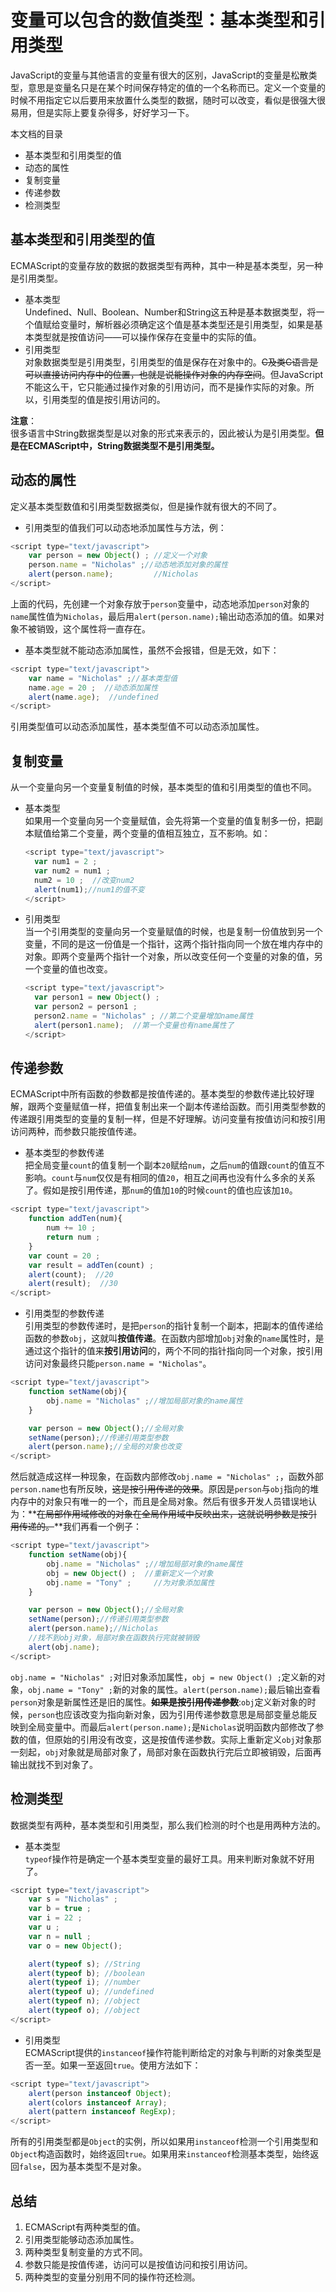 # 变量可以包含的数值类型：基本类型和引用类型   

JavaScript的变量与其他语言的变量有很大的区别，JavaScript的变量是松散类型，意思是变量名只是在某个时间保存特定的值的一个名称而已。定义一个变量的时候不用指定它以后要用来放置什么类型的数据，随时可以改变，看似是很强大很易用，但是实际上要复杂得多，好好学习一下。  

本文档的目录
  - 基本类型和引用类型的值  
  - 动态的属性  
  - 复制变量  
  - 传递参数  
  - 检测类型  
  
## 基本类型和引用类型的值  
ECMAScript的变量存放的数据的数据类型有两种，其中一种是基本类型，另一种是引用类型。  
- 基本类型  
  Undefined、Null、Boolean、Number和String这五种是基本数据类型，将一个值赋给变量时，解析器必须确定这个值是基本类型还是引用类型，如果是基本类型就是按值访问——可以操作保存在变量中的实际的值。  
- 引用类型  
  对象数据类型是引用类型，引用类型的值是保存在对象中的。~~C及类C语言是可以直接访问内存中的位置，也就是说能操作对象的内存空间~~。但JavaScript不能这么干，它只能通过操作对象的引用访问，而不是操作实际的对象。所以，引用类型的值是按引用访问的。  

**注意**：  
很多语言中String数据类型是以对象的形式来表示的，因此被认为是引用类型。**但是在ECMAScript中，String数据类型不是引用类型。**

## 动态的属性  
定义基本类型数值和引用类型数据类似，但是操作就有很大的不同了。  
- 引用类型的值我们可以动态地添加属性与方法，例：  
```javascript
<script type="text/javascript">
	var person = new Object() ; //定义一个对象  
	person.name = "Nicholas" ;//动态地添加对象的属性  
	alert(person.name);			//Nicholas
</script>
```
上面的代码，先创建一个对象存放于`person`变量中，动态地添加`person`对象的`name`属性值为`Nicholas`，最后用`alert(person.name);`输出动态添加的值。如果对象不被销毁，这个属性将一直存在。  
- 基本类型就不能动态添加属性，虽然不会报错，但是无效，如下：  
```javascript
<script type="text/javascript">
	var name = "Nicholas" ;//基本类型值
	name.age = 20 ;  //动态添加属性
	alert(name.age);  //undefined
</script>
```
引用类型值可以动态添加属性，基本类型值不可以动态添加属性。  
## 复制变量  
从一个变量向另一个变量复制值的时候，基本类型的值和引用类型的值也不同。
- 基本类型  
  如果用一个变量向另一个变量赋值，会先将第一个变量的值复制多一份，把副本赋值给第二个变量，两个变量的值相互独立，互不影响。如：  
  ```javascript
  <script type="text/javascript">
	var num1 = 2 ;
	var num2 = num1 ; 
	num2 = 10 ;  //改变num2
	alert(num1);//num1的值不变
  </script>
  ```
  
- 引用类型  
  当一个引用类型的变量向另一个变量赋值的时候，也是复制一份值放到另一个变量，不同的是这一份值是一个指针，这两个指针指向同一个放在堆内存中的对象。即两个变量两个指针一个对象，所以改变任何一个变量的对象的值，另一个变量的值也改变。  
  ```javascript
  <script type="text/javascript">
	var person1 = new Object() ;
	var person2 = person1 ;
	person2.name = "Nicholas" ; //第二个变量增加name属性
	alert(person1.name);  //第一个变量也有name属性了
  </script>
  ```
## 传递参数  
ECMAScript中所有函数的参数都是按值传递的。基本类型的参数传递比较好理解，跟两个变量赋值一样，把值复制出来一个副本传递给函数。而引用类型参数的传递跟引用类型的变量的复制一样，但是不好理解。访问变量有按值访问和按引用访问两种，而参数只能按值传递。  
- 基本类型的参数传递  
把全局变量`count`的值复制一个副本`20`赋给`num`，之后`num`的值跟`count`的值互不影响。`count`与`num`仅仅是有相同的值`20`，相互之间再也没有什么多余的关系了。假如是按引用传递，那`num`的值加`10`的时候`count`的值也应该加`10`。  
```javascript
<script type="text/javascript">
	function addTen(num){
		num += 10 ;
		return num ;
	}
	var count = 20 ;
	var result = addTen(count) ;
	alert(count);  //20
	alert(result);  //30
</script>
```
- 引用类型的参数传递  
引用类型的参数传递时，是把`person`的指针复制一个副本，把副本的值传递给函数的参数`obj`，这就叫**按值传递**。在函数内部增加`obj`对象的`name`属性时，是通过这个指针的值来**按引用访问**的，两个不同的指针指向同一个对象，按引用访问对象最终只能`person.name = "Nicholas"`。  
```javascript
<script type="text/javascript">
	function setName(obj){
		obj.name = "Nicholas" ;//增加局部对象的name属性
	}

	var person = new Object();//全局对象
	setName(person);//传递引用类型参数
	alert(person.name);//全局的对象也改变
</script>
```
然后就造成这样一种现象，在函数内部修改`obj.name = "Nicholas" ;`，函数外部`person.name`也有所反映，~~这是按引用传递的效果~~。原因是`person`与`obj`指向的堆内存中的对象只有唯一的一个，而且是全局对象。然后有很多开发人员错误地认为：**~~在局部作用域修改的对象在全局作用域中反映出来，这就说明参数是按引用传递的。~~**我们再看一个例子：
```javascript
<script type="text/javascript">
	function setName(obj){
		obj.name = "Nicholas" ;//增加局部对象的name属性
		obj = new Object() ;  //重新定义一个对象
		obj.name = "Tony" ;		//为对象添加属性
	}

	var person = new Object();//全局对象
	setName(person);//传递引用类型参数
	alert(person.name);//Nicholas
	//找不到obj对象，局部对象在函数执行完就被销毁
	alert(obj.name);
</script>
```
`obj.name = "Nicholas" ;`对旧对象添加属性，`obj = new Object() ;`定义新的对象，`obj.name = "Tony" ;`新的对象的属性。`alert(person.name);`最后输出查看`person`对象是新属性还是旧的属性。**~~如果是按引用传递参数~~**:`obj`定义新对象的时候，`person`也应该改变为指向新对象，因为引用传递参数意思是局部变量总能反映到全局变量中。而最后`alert(person.name);`是`Nicholas`说明函数内部修改了参数的值，但原始的引用没有改变，这是按值传递参数。实际上重新定义`obj`对象那一刻起，`obj`对象就是局部对象了，局部对象在函数执行完后立即被销毁，后面再输出就找不到对象了。  
## 检测类型  
数据类型有两种，基本类型和引用类型，那么我们检测的时个也是用两种方法的。  
- 基本类型  
`typeof`操作符是确定一个基本类型变量的最好工具。用来判断对象就不好用了。
```javascript
<script type="text/javascript">
	var s = "Nicholas" ;
	var b = true ;
	var i = 22 ;
	var u ;
	var n = null ;
	var o = new Object();

	alert(typeof s); //String 
	alert(typeof b); //boolean
	alert(typeof i); //number
	alert(typeof u); //undefined
	alert(typeof n); //object
	alert(typeof o); //object
</script>
```  
- 引用类型  
ECMAScript提供的`instanceof`操作符能判断给定的对象与判断的对象类型是否一至。如果一至返回`true`。使用方法如下：
```javascript
<script type="text/javascript">
	alert(person instanceof Object);
	alert(colors instanceof Array);
	alert(pattern instanceof RegExp);
</script>
``` 
所有的引用类型都是`Object`的实例，所以如果用`instanceof`检测一个引用类型和`Object`构造函数时，始终返回`true`。如果用来`instanceof`检测基本类型，始终返回`false`，因为基本类型不是对象。 

## 总结  
1. ECMAScript有两种类型的值。
2. 引用类型能够动态添加属性。  
3. 两种类型复制变量的方式不同。  
4. 参数只能是按值传递，访问可以是按值访问和按引用访问。  
5. 两种类型的变量分别用不同的操作符还检测。